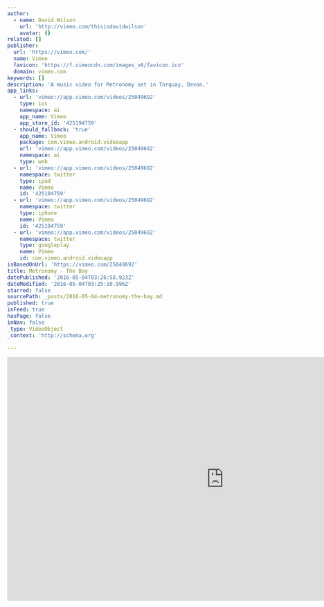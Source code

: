 ```yaml
---
author:
  - name: David Wilson
    url: 'http://vimeo.com/thisisdavidwilson'
    avatar: {}
related: []
publisher:
  url: 'https://vimeo.com/'
  name: Vimeo
  favicon: 'https://f.vimeocdn.com/images_v6/favicon.ico'
  domain: vimeo.com
keywords: []
description: 'A music video for Metronomy set in Torquay, Devon.'
app_links:
  - url: 'vimeo://app.vimeo.com/videos/25049692'
    type: ios
    namespace: ai
    app_name: Vimeo
    app_store_id: '425194759'
  - should_fallback: 'true'
    app_name: Vimeo
    package: com.vimeo.android.videoapp
    url: 'vimeo://app.vimeo.com/videos/25049692'
    namespace: ai
    type: web
  - url: 'vimeo://app.vimeo.com/videos/25049692'
    namespace: twitter
    type: ipad
    name: Vimeo
    id: '425194759'
  - url: 'vimeo://app.vimeo.com/videos/25049692'
    namespace: twitter
    type: iphone
    name: Vimeo
    id: '425194759'
  - url: 'vimeo://app.vimeo.com/videos/25049692'
    namespace: twitter
    type: googleplay
    name: Vimeo
    id: com.vimeo.android.videoapp
isBasedOnUrl: 'https://vimeo.com/25049692'
title: Metronomy - The Bay
datePublished: '2016-05-04T03:26:58.923Z'
dateModified: '2016-05-04T03:25:10.996Z'
starred: false
sourcePath: _posts/2016-05-04-metronomy-the-bay.md
published: true
inFeed: true
hasPage: false
inNav: false
_type: VideoObject
_context: 'http://schema.org'

---
```

<iframe src="https://cdn.embedly.com/widgets/media.html?src=https%3A%2F%2Fplayer.vimeo.com%2Fvideo%2F25049692&amp;url=https%3A%2F%2Fvimeo.com%2F25049692&amp;image=http%3A%2F%2Fi.vimeocdn.com%2Fvideo%2F164643379_1280.jpg&amp;key=b7d04c9b404c499eba89ee7072e1c4f7&amp;type=text%2Fhtml&amp;schema=vimeo" width="1000" height="563" scrolling="no" frameborder="0" allowfullscreen="" style=""></iframe>